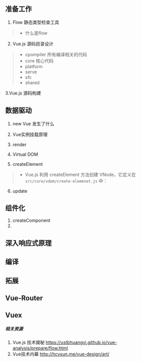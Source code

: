 ## 准备工作
1. Flow 静态类型检查工具
  >* 什么是flow



2. Vue.js 源码目录设计
  > * cpompiler 所有编译相关的代码
  > * core 核心代码
  > * platform 
  > * serve
  > * sfc
  > * shared


3.Vue.js 源码构建 


## 数据驱动

1. new Vue 发生了什么


2. Vue实例挂载原理

3. render
4. Virtual DOM
5. createElement
  > * Vue.js 利用 createElement 方法创建 VNode，它定义在 `src/core/vdom/create-elemenet.js` 中：
6. update

## 组件化
  1. createComponent
  2. 

## 深入响应式原理

## 编译

## 拓展

## Vue-Router

## Vuex




##### 相关资源
1. Vue.js 技术揭秘  https://ustbhuangyi.github.io/vue-analysis/prepare/flow.html
2. Vue技术内幕 http://hcysun.me/vue-design/art/ 